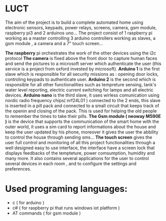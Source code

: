 # LUCT

The aim of the project is to build a complete automated home using electronic sensors, keypads, power relays, screens, camera, gsm module, raspberry pi3 and 2 arduinos uno...
The project consist of 1 raspberry pi working as a master controlling 3 arduino controllers working as slaves, a gsm module , a camera and a 7" touch screen...

**The raspberry** pi orchestrates the work of the other devices using the i2c protocol
**The camera** is fixed above the front door to capture human faces and send the pictures to a microsoft server which authenticate the user (this service is a project from oxford invested by microsoft).
**Arduino 1** is the first slave which is responsible for all security missions as : opening door locks, controling keypads to authenticate user.
**Arduino 2** is the second which is responsible for all other functionalities such as tempreture sensing, tank's water level reporting, electric current switching for lamps and all electric devices.
**Arduino nano** is the third slave, it uses wirless comunication using nordic radio frequency chips( nrf24L01 ) connected to the 2 ends, this slave is inserted in a pill pack and connected to a small circuit that keeps track of the openin and closing of the pack. This is used for helping the old people to remember the times to take their pills.
**The Gsm module ( neoway M590E )** is the device that supports the communication of the smart home with the outer world, it uses a sim card to report informations about the house and keep the user updated by his phone, moreover it gives the user the abbility to control the house through sending sms...
**The touch screen**  gives the user full control and monitoring of all this project functionalities through a well designed easy to use interface, the interface have a screen lock that displays feedbacks of the tempteture, power comsumption, humidity and many more. It also contains several applications for the user to control several devices in each room , and to configure the settings and preferences.

# Used programing languages:
* c ( for arduino )
* c# ( for raspberry pi that runs windows iot platform )
* AT commands ( for gsm module )
